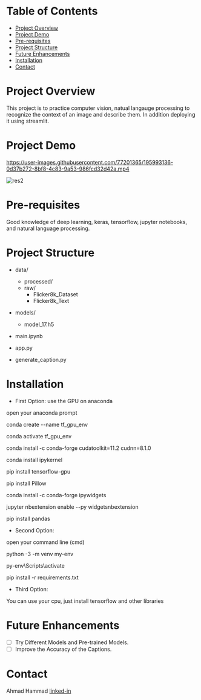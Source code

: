 
# Table of Contents
* [Project Overview](#project-overview)
* [Project Demo](#project-demo)
* [Pre-requisites](#pre-requisites)
* [Project Structure](#project-structure)
* [Future Enhancements](#future-enhancements)
* [Installation](#installation)
* [Contact](#contact)


# Project Overview
This project is to practice computer vision, natual langauge processing to recognize the context of an image and describe them. In addition deploying it using streamlit.


# Project Demo


https://user-images.githubusercontent.com/77201365/195993136-0d37b272-8bf8-4c83-9a53-986fcd32d42a.mp4


![res2](https://user-images.githubusercontent.com/77201365/195993487-1f91bb80-abe1-4e23-876e-d511242c149f.png)


# Pre-requisites
Good knowledge of deep learning, keras, tensorflow, jupyter notebooks, and natural language processing.


# Project Structure

- data/
    - processed/
    - raw/
        - Flicker8k_Dataset
        - Flicker8k_Text

- models/
    - model_17.h5

- main.ipynb

- app.py

- generate_caption.py


# Installation

- First Option: use the GPU on anaconda

open your anaconda prompt

conda create --name tf_gpu_env

conda activate tf_gpu_env

conda install -c conda-forge cudatoolkit=11.2 cudnn=8.1.0

conda install ipykernel

pip install tensorflow-gpu

pip install Pillow

conda install -c conda-forge ipywidgets

jupyter nbextension enable --py widgetsnbextension

pip install pandas


- Second Option:

open your command line (cmd)

python -3 -m venv my-env

py-env\Scripts\activate

pip install -r requirements.txt


- Third Option: 

You can use your cpu, just install tensorflow and other libraries




# Future Enhancements
- [ ] Try Different Models and Pre-trained Models.
- [ ] Improve the Accuracy of the Captions.

# Contact

Ahmad Hammad [linked-in](https://www.linkedin.com/in/ahmad-hammad-057369203/)

